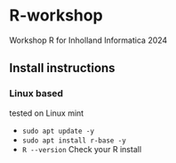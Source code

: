 # R-workshop
Workshop R for Inholland Informatica 2024

## Install instructions

### Linux based
tested on Linux mint
* `sudo apt update -y`
* `sudo apt install r-base -y`
* `R --version` Check your R install 